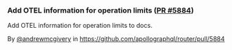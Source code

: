 ### Add OTEL information for operation limits ([PR #5884](https://github.com/apollographql/router/pull/5884))

Add OTEL information for operation limits to docs.

By [@andrewmcgivery](https://github.com/andrewmcgivery) in https://github.com/apollographql/router/pull/5884
